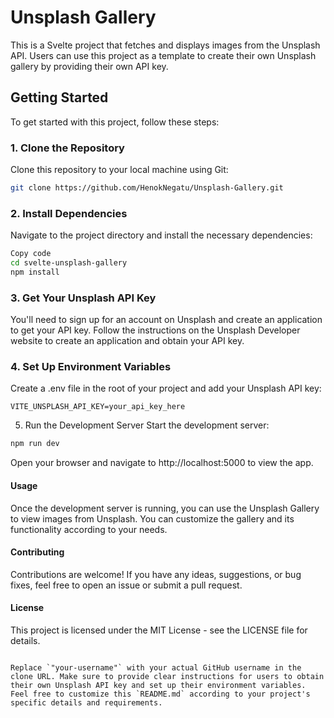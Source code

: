 # Unsplash Gallery

This is a Svelte project that fetches and displays images from the Unsplash API. Users can use this project as a template to create their own Unsplash gallery by providing their own API key.

## Getting Started

To get started with this project, follow these steps:

### 1. Clone the Repository

Clone this repository to your local machine using Git:

```bash
git clone https://github.com/HenokNegatu/Unsplash-Gallery.git
```
### 2. Install Dependencies
Navigate to the project directory and install the necessary dependencies:

```bash
Copy code
cd svelte-unsplash-gallery
npm install
```
### 3. Get Your Unsplash API Key
You'll need to sign up for an account on Unsplash and create an application to get your API key. Follow the instructions on the Unsplash Developer website to create an application and obtain your API key.

### 4. Set Up Environment Variables
Create a .env file in the root of your project and add your Unsplash API key:

`
VITE_UNSPLASH_API_KEY=your_api_key_here
`

5. Run the Development Server
Start the development server:

```bash
npm run dev
```

Open your browser and navigate to http://localhost:5000 to view the app.

#### Usage
Once the development server is running, you can use the Unsplash Gallery to view images from Unsplash. You can customize the gallery and its functionality according to your needs.


#### Contributing
Contributions are welcome! If you have any ideas, suggestions, or bug fixes, feel free to open an issue or submit a pull request.

#### License
This project is licensed under the MIT License - see the LICENSE file for details.

```vbnet

Replace `"your-username"` with your actual GitHub username in the clone URL. Make sure to provide clear instructions for users to obtain their own Unsplash API key and set up their environment variables. Feel free to customize this `README.md` according to your project's specific details and requirements.
```





